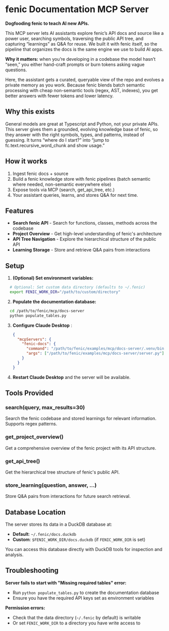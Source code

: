 # fenic Documentation MCP Server

**Dogfooding fenic to teach AI new APIs.**

This MCP server lets AI assistants explore fenic’s API docs and source like a power user, searching symbols, traversing the public API tree, and capturing “learnings” as Q&A for reuse. We built it with fenic itself, so the pipeline that organizes the docs is the same engine we use to build AI apps.

**Why it matters:** when you’re developing in a codebase the model hasn’t “seen,” you either hand-craft prompts or burn tokens asking vague questions.

Here, the assistant gets a curated, queryable view of the repo and evolves a private memory as you work. Because fenic blends batch semantic processing with cheap non-semantic tools (regex, AST, indexes), you get better answers with fewer tokens and lower latency.

## Why this exists

General models are great at Typescript and Python, not your private APIs. This server gives them a grounded, evolving knowledge base of fenic, so they answer with the right symbols, types, and patterns, instead of guessing. It turns “where do I start?” into “jump to fc.text.recursive_word_chunk and show usage.”

## How it works

1. Ingest fenic docs + source
2. Build a fenic knowledge store with fenic pipelines (batch semantic where needed, non-semantic everywhere else)
3. Expose tools via MCP (search, get_api_tree, etc.)
4. Your assistant queries, learns, and stores Q&A for next time.

## Features

- **Search fenic API** - Search for functions, classes, methods across the codebase
- **Project Overview** - Get high-level understanding of fenic's architecture
- **API Tree Navigation** - Explore the hierarchical structure of the public API
- **Learning Storage** - Store and retrieve Q&A pairs from interactions

## Setup

1. **(Optional) Set environment variables:**

```bash
  # Optional: Set custom data directory (defaults to ~/.fenic)
  export FENIC_WORK_DIR="/path/to/custom/directory"
```

2. **Populate the documentation database:**

```bash
  cd /path/to/fenic/mcp/docs-server
  python populate_tables.py
```

3. **Configure Claude Desktop** :

   ```json
   {
     "mcpServers": {
       "fenic-docs": {
         "command": "/path/to/fenic/examples/mcp/docs-server/.venv/bin/python",
         "args": ["/path/to/fenic/examples/mcp/docs-server/server.py"]
       }
     }
   }
   ```

4. **Restart Claude Desktop** and the server will be available.

## Tools Provided

### search(query, max_results=30)

Search the fenic codebase and stored learnings for relevant information. Supports regex patterns.

### get_project_overview()

Get a comprehensive overview of the fenic project with its API structure.

### get_api_tree()

Get the hierarchical tree structure of fenic's public API.

### store_learning(question, answer, ...)

Store Q&A pairs from interactions for future search retrieval.

## Database Location

The server stores its data in a DuckDB database at:

- **Default**: `~/.fenic/docs.duckdb`
- **Custom**: `$FENIC_WORK_DIR/docs.duckdb` (if `FENIC_WORK_DIR` is set)

You can access this database directly with DuckDB tools for inspection and analysis.

## Troubleshooting

**Server fails to start with "Missing required tables" error:**

- Run `python populate_tables.py` to create the documentation database
- Ensure you have the required API keys set as environment variables

**Permission errors:**

- Check that the data directory (`~/.fenic` by default) is writable
- Or set `FENIC_WORK_DIR` to a directory you have write access to
